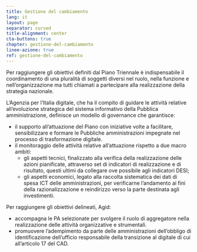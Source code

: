 ```yaml
---
title: Gestione del cambiamento
lang: it
layout: page
separator: curved
title-alignment: center
cta-buttons: true
chapter: gestione-del-cambiamento
linee-azione: true
ref: gestione-del-cambiamento
---
```

Per raggiungere gli obiettivi definiti dal Piano Triennale è indispensabile il coordinamento di una pluralità di soggetti diversi nel ruolo, nella funzione e nell’organizzazione ma tutti chiamati a partecipare alla realizzazione della strategia nazionale.

L’Agenzia per l’Italia digitale, che ha il compito di guidare le attività relative all’evoluzione strategica del sistema informativo della Pubblica amministrazione, definisce un modello di governance che garantisce:
- il supporto all’attuazione del Piano con iniziative volte a facilitare, sensibilizzare e formare le Pubbliche amministrazioni impegnate nel processo di trasformazione digitale.
- il monitoraggio delle attività relative all’attuazione rispetto a due macro ambiti:
  - gli aspetti tecnici, finalizzato alla verifica della realizzazione delle azioni pianificate, attraverso set di indicatori di realizzazione e di risultato, questi ultimi da collegare ove possibile agli indicatori DESI;
  - gli aspetti economici, legato alla raccolta sistematica dei dati di spesa ICT delle amministrazioni, per verificarne l’andamento ai fini della razionalizzazione e reindirizzo verso la parte destinata agli investimenti.

Per raggiungere gli obiettivi delineati, Agid:
- accompagna le PA selezionate per svolgere il ruolo di aggregatore nella realizzazione delle attività organizzative e strumentali.
- promuovere l’adempimento da parte delle amministrazioni dell’obbligo di identificazione dell’ufficio responsabile della transizione al digitale di cui all’articolo 17 del CAD.
